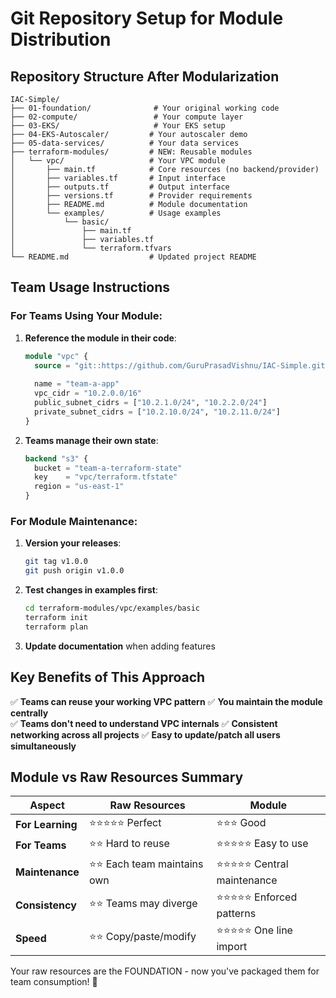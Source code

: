 # Git Repository Setup for Module Distribution

## Repository Structure After Modularization

```
IAC-Simple/
├── 01-foundation/              # Your original working code
├── 02-compute/                 # Your compute layer
├── 03-EKS/                     # Your EKS setup
├── 04-EKS-Autoscaler/         # Your autoscaler demo
├── 05-data-services/          # Your data services
├── terraform-modules/         # NEW: Reusable modules
│   └── vpc/                   # Your VPC module
│       ├── main.tf            # Core resources (no backend/provider)
│       ├── variables.tf       # Input interface
│       ├── outputs.tf         # Output interface
│       ├── versions.tf        # Provider requirements
│       ├── README.md          # Module documentation
│       └── examples/          # Usage examples
│           └── basic/
│               ├── main.tf
│               ├── variables.tf
│               └── terraform.tfvars
└── README.md                  # Updated project README
```

## Team Usage Instructions

### For Teams Using Your Module:

1. **Reference the module in their code**:
   ```terraform
   module "vpc" {
     source = "git::https://github.com/GuruPrasadVishnu/IAC-Simple.git//terraform-modules/vpc?ref=v1.0.0"
     
     name = "team-a-app"
     vpc_cidr = "10.2.0.0/16"
     public_subnet_cidrs = ["10.2.1.0/24", "10.2.2.0/24"]
     private_subnet_cidrs = ["10.2.10.0/24", "10.2.11.0/24"]
   }
   ```

2. **Teams manage their own state**:
   ```terraform
   backend "s3" {
     bucket = "team-a-terraform-state"
     key    = "vpc/terraform.tfstate"
     region = "us-east-1"
   }
   ```

### For Module Maintenance:

1. **Version your releases**:
   ```bash
   git tag v1.0.0
   git push origin v1.0.0
   ```

2. **Test changes in examples first**:
   ```bash
   cd terraform-modules/vpc/examples/basic
   terraform init
   terraform plan
   ```

3. **Update documentation** when adding features

## Key Benefits of This Approach

✅ **Teams can reuse your working VPC pattern**
✅ **You maintain the module centrally**  
✅ **Teams don't need to understand VPC internals**
✅ **Consistent networking across all projects**
✅ **Easy to update/patch all users simultaneously**

## Module vs Raw Resources Summary

| Aspect | Raw Resources | Module |
|--------|---------------|---------|
| **For Learning** | ⭐⭐⭐⭐⭐ Perfect | ⭐⭐⭐ Good |
| **For Teams** | ⭐⭐ Hard to reuse | ⭐⭐⭐⭐⭐ Easy to use |
| **Maintenance** | ⭐⭐ Each team maintains own | ⭐⭐⭐⭐⭐ Central maintenance |
| **Consistency** | ⭐⭐ Teams may diverge | ⭐⭐⭐⭐⭐ Enforced patterns |
| **Speed** | ⭐⭐ Copy/paste/modify | ⭐⭐⭐⭐⭐ One line import |

Your raw resources are the FOUNDATION - now you've packaged them for team consumption! 🎯
